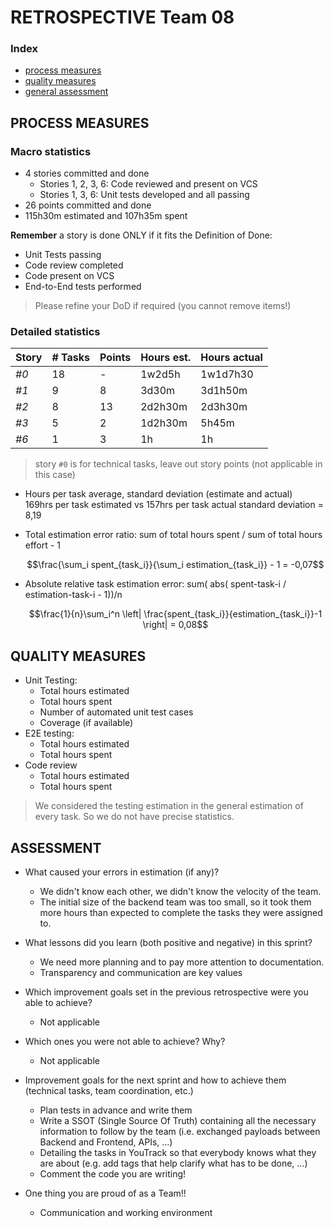 RETROSPECTIVE Team 08
=====================================

### Index

- [process measures](#process-measures)
- [quality measures](#quality-measures)
- [general assessment](#assessment)

## PROCESS MEASURES

### Macro statistics

- 4 stories committed and done
    - Stories 1, 2, 3, 6: Code reviewed and present on VCS
    - Stories 1, 3, 6: Unit tests developed and all passing
- 26 points committed and done
- 115h30m estimated and 107h35m spent

**Remember** a story is done ONLY if it fits the Definition of Done:

- Unit Tests passing
- Code review completed
- Code present on VCS
- End-to-End tests performed

> Please refine your DoD if required (you cannot remove items!)

### Detailed statistics

| Story | # Tasks | Points | Hours est. | Hours actual |
|-------|---------|--------|------------|--------------|
| _#0_  | 18      | -      | 1w2d5h     | 1w1d7h30     |
| _#1_  | 9       | 8      | 3d30m      | 3d1h50m      |
| _#2_  | 8       | 13     | 2d2h30m    | 2d3h30m      |
| _#3_  | 5       | 2      | 1d2h30m    | 5h45m        |
| _#6_  | 1       | 3      | 1h         | 1h           |

> story `#0` is for technical tasks, leave out story points (not applicable in this case)

- Hours per task average, standard deviation (estimate and actual)  
  169hrs per task estimated vs 157hrs per task actual
  standard deviation = 8,19
- Total estimation error ratio: sum of total hours spent / sum of total hours effort - 1

  $$\frac{\sum_i spent_{task_i}}{\sum_i estimation_{task_i}} - 1 = -0,07$$

- Absolute relative task estimation error: sum( abs( spent-task-i / estimation-task-i - 1))/n

  $$\frac{1}{n}\sum_i^n \left| \frac{spent_{task_i}}{estimation_{task_i}}-1 \right| = 0,08$$

## QUALITY MEASURES

- Unit Testing:
    - Total hours estimated
    - Total hours spent
    - Number of automated unit test cases
    - Coverage (if available)
- E2E testing:
    - Total hours estimated
    - Total hours spent
- Code review
    - Total hours estimated
    - Total hours spent

> We considered the testing estimation in the general estimation of every task. So we do not have precise statistics.

## ASSESSMENT

- What caused your errors in estimation (if any)?
    - We didn't know each other, we didn't know the velocity of the team.
    - The initial size of the backend team was too small, so it took them more hours than expected to complete the tasks
      they were assigned to.

- What lessons did you learn (both positive and negative) in this sprint?
    - We need more planning and to pay more attention to documentation.
    - Transparency and communication are key values

- Which improvement goals set in the previous retrospective were you able to achieve?
    - Not applicable

- Which ones you were not able to achieve? Why?
    - Not applicable

- Improvement goals for the next sprint and how to achieve them (technical tasks, team coordination, etc.)
    - Plan tests in advance and write them
    - Write a SSOT (Single Source Of Truth) containing all the necessary information to follow by the team (i.e.
      exchanged payloads between Backend and Frontend, APIs, ...)
    - Detailing the tasks in YouTrack so that everybody knows what they are about (e.g. add tags that help clarify
      what has to be done, ...)
    - Comment the code you are writing!

- One thing you are proud of as a Team!!
    - Communication and working environment